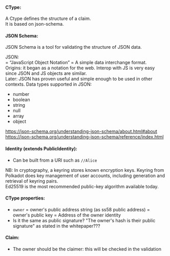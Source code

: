 #### CType:

A Ctype defines the structure of a claim.  
It is based on json-schema.

#### JSON Schema:

JSON Schema is a tool for validating the structure of JSON data.

JSON:  
= “JavaScript Object Notation” = A simple data interchange format.  
Origins: it began as a notation for the web. Interop with JS is very easy since JSON and JS objects are similar.  
Later: JSON has proven useful and simple enough to be used in other contexts.
Data types supported in JSON:

- number
- boolean
- string
- null
- array
- object

https://json-schema.org/understanding-json-schema/about.html#about
https://json-schema.org/understanding-json-schema/reference/index.html

#### Identity (extends PublicIdentity):

- Can be built from a URI such as `//Alice`

NB: In cryptography, a keyring stores known encryption keys. Keyring from Polkadot does key management of user accounts, including generation and retrieval of keyring pairs.  
Ed25519 is the most recommended public-key algorithm available today.

#### CType properties:

- `owner` = owner's public address string (as ss58 public address) = owner's public key = Address of the owner identity
- Is it the same as public signature? "The owner's hash is their public signature" as stated in the whitepaper???

#### Claim:

- The owner should be the claimer: this will be checked in the validation
